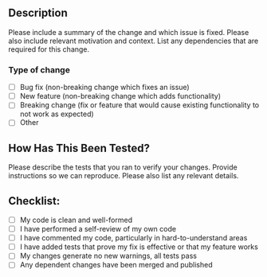 ## Description
Please include a summary of the change and which issue is fixed. Please also include relevant motivation and context. List any dependencies that are required for this change.

### Type of change
- [ ] Bug fix (non-breaking change which fixes an issue)
- [ ] New feature (non-breaking change which adds functionality)
- [ ] Breaking change (fix or feature that would cause existing functionality to not work as expected)
- [ ] Other

## How Has This Been Tested?
Please describe the tests that you ran to verify your changes. Provide instructions so we can reproduce. Please also list any relevant details.

## Checklist:
- [ ] My code is clean and well-formed
- [ ] I have performed a self-review of my own code
- [ ] I have commented my code, particularly in hard-to-understand areas
- [ ] I have added tests that prove my fix is effective or that my feature works
- [ ] My changes generate no new warnings, all tests pass
- [ ] Any dependent changes have been merged and published
